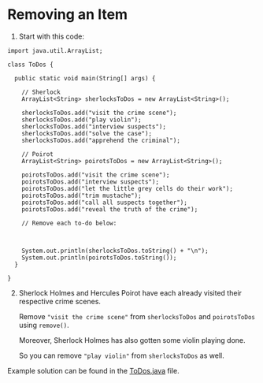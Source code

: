 # Removing an Item

1. Start with this code:

```
import java.util.ArrayList;

class ToDos {
    
  public static void main(String[] args) {
    
    // Sherlock
    ArrayList<String> sherlocksToDos = new ArrayList<String>();
    
    sherlocksToDos.add("visit the crime scene");
    sherlocksToDos.add("play violin");
    sherlocksToDos.add("interview suspects");
    sherlocksToDos.add("solve the case");
    sherlocksToDos.add("apprehend the criminal");
    
    // Poirot
    ArrayList<String> poirotsToDos = new ArrayList<String>();
    
    poirotsToDos.add("visit the crime scene");
    poirotsToDos.add("interview suspects");
    poirotsToDos.add("let the little grey cells do their work");
    poirotsToDos.add("trim mustache");
    poirotsToDos.add("call all suspects together");
    poirotsToDos.add("reveal the truth of the crime");
    
    // Remove each to-do below:
    
    
      
    System.out.println(sherlocksToDos.toString() + "\n");
    System.out.println(poirotsToDos.toString());
  }
  
}
```

2. Sherlock Holmes and Hercules Poirot have each already visited their respective crime scenes.

	Remove ```"visit the crime scene"``` from ```sherlocksToDos``` and ```poirotsToDos``` using ```remove()```.

	Moreover, Sherlock Holmes has also gotten some violin playing done.

	So you can remove ```"play violin"``` from ```sherlocksToDos``` as well.

Example solution can be found in the [ToDos.java](https://github.com/keldavis/Java-Practice/blob/master/Foundations/6.%20ArrayLists/Removing%20an%20Item/ToDos.java) file.